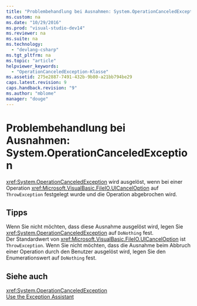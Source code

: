 ```yaml
---
title: "Problembehandlung bei Ausnahmen: System.OperationCanceledException"
ms.custom: na
ms.date: "10/29/2016"
ms.prod: "visual-studio-dev14"
ms.reviewer: na
ms.suite: na
ms.technology: 
  - "devlang-csharp"
ms.tgt_pltfrm: na
ms.topic: "article"
helpviewer_keywords: 
  - "OperationCanceledException-Klasse"
ms.assetid: 275e2887-7491-432b-9b80-a21bb794be29
caps.latest.revision: 9
caps.handback.revision: "9"
ms.author: "mblome"
manager: "douge"
---
```

# Problembehandlung bei Ausnahmen: System.OperationCanceledException
<xref:System.OperationCanceledException> wird ausgelöst, wenn bei einer Operation <xref:Microsoft.VisualBasic.FileIO.UICancelOption> auf `ThrowException` festgelegt wurde und die Operation abgebrochen wird.  
  
## Tipps  
 Wenn Sie nicht möchten, dass diese Ausnahme ausgelöst wird, legen Sie <xref:System.OperationCanceledException> auf `DoNothing` fest.  
 Der Standardwert von <xref:Microsoft.VisualBasic.FileIO.UICancelOption> ist `ThrowException`. Wenn Sie nicht möchten, dass die Ausnahme beim Abbruch einer Operation durch den Benutzer ausgelöst wird, legen Sie den Enumerationswert auf `DoNothing` fest.  
  
## Siehe auch  
 <xref:System.OperationCanceledException>   
 [Use the Exception Assistant](../Topic/How%20to:%20Use%20the%20Exception%20Assistant.md)
